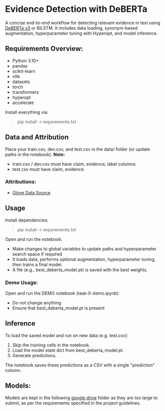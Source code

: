 # Evidence Detection with DeBERTa
A concise end-to-end workflow for detecting relevant evidence in text using [DeBERTa v3](https://huggingface.co/microsoft/deberta-v3-base) or BiLSTM. It includes data loading, synonym-based augmentation, hyperparameter tuning with Hyperopt, and model inference.

## Requirements Overview:
- Python 3.10+
- pandas
- scikit-learn
- nltk
- datasets
- torch
- transformers
- hyperopt
- accelerate

Install everything via:
> pip install -r requirements.txt

## Data and Attribution
Place your train.csv, dev.csv, and test.csv in the data/ folder (or update paths in the notebook).
**Note:**
- train.csv / dev.csv must have claim, evidence, label columns.
- test.csv must have claim, evidence.

### Attributions:
- [Glove Data Source](https://www.kaggle.com/datasets/thanakomsn/glove6b300dtxt)

## Usage
Install dependencies:
> pip install -r requirements.txt

Open and run the notebook:
- Make changes to global variables to update paths and hyperparameter search space if required
- It loads data, performs optional augmentation, hyperparameter tuning, then trains a final model.
- A file (e.g., best_deberta_model.pt) is saved with the best weights.

### Demo Usage:
Open and run the DEMO notebook (task-X-demo.ipynb):
- Do not change anything
- Ensure that best_deberta_model.pt is present

## Inference
To load the saved model and run on new data (e.g. test.csv):
1. Skip the training cells in the notebook.
2. Load the model state dict from best_deberta_model.pt.
3. Generate predictions.

The notebook saves these predictions as a CSV with a single "prediction" column.

## Models:
Models are kept in the following [google drive](https://drive.google.com/file/d/1HOjRB5QsfDlqsNtufG-03oD7lqVrS_Ys/view?usp=drive_link) folder as they are too large to submit, as per the requirements specified in the project guidelines.
